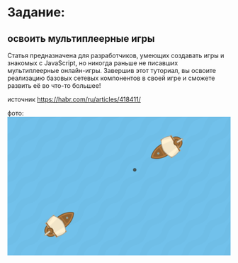 # Задание:
## освоить мультиплеерные игры


Статья предназначена для разработчиков, умеющих создавать игры и знакомых с JavaScript, но никогда раньше не писавших мультиплеерные онлайн-игры. Завершив этот туториал, вы освоите реализацию базовых сетевых компонентов в своей игре и сможете развить её во что-то большее!

источник
https://habr.com/ru/articles/418411/

фото:
![Изображение игры](readme/ships_foto.png)



